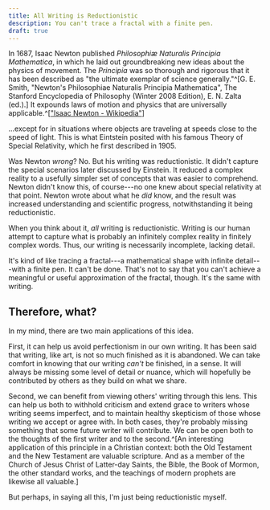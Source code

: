 ```yaml
---
title: All Writing is Reductionistic
description: You can't trace a fractal with a finite pen.
draft: true
---
```


In 1687, Isaac Newton published _Philosophiæ Naturalis Principia Mathematica_,
in which he laid out groundbreaking new ideas about the physics of movement. The
_Principia_ was so thorough and rigorous that it has been described as "the
ultimate exemplar of science generally."^[G. E. Smith, "Newton's Philosophiae
Naturalis Principia Mathematica", The Stanford Encyclopedia of Philosophy
(Winter 2008 Edition), E. N. Zalta (ed.).] It expounds laws of motion and
physics that are universally
applicable.^[["Isaac Newton - Wikipedia"](https://en.wikipedia.org/wiki/Isaac_Newton)]

...except for in situations where objects are traveling at speeds close to the
speed of light. This is what Eintstein posited with his famous Theory of Special
Relativity, which he first described in 1905.

Was Newton _wrong_? No. But his writing was reductionistic. It didn't capture
the special scenarios later discussed by Einstein. It reduced a complex reality
to a usefully simpler set of concepts that was easier to comprehend. Newton
didn't know this, of course---no one knew about special relativity at that
point. Newton wrote about what he _did_ know, and the result was increased
understanding and scientific progress, notwithstanding it being reductionistic.

When you think about it, _all_ writing is reductionistic. Writing is our human
attempt to capture what is probably an infinitely complex reality in finitely
complex words. Thus, our writing is necessarily incomplete, lacking detail.

It's kind of like tracing a fractal---a mathematical shape with infinite
detail---with a finite pen. It can't be done. That's not to say that you can't
achieve a meaningful or useful approximation of the fractal, though. It's the
same with writing.

## Therefore, what?

In my mind, there are two main applications of this idea.

First, it can help us avoid perfectionism in our own writing. It has been said
that writing, like art, is not so much finished as it is abandoned. We can take
comfort in knowing that our writing _can't_ be finished, in a sense. It will
always be missing some level of detail or nuance, which will hopefully be
contributed by others as they build on what we share.

Second, we can benefit from viewing others' writing through this lens. This can
help us both to withhold criticism and extend grace to writers whose writing
seems imperfect, and to maintain healthy skepticism of those whose writing we
accept or agree with. In both cases, they're probably missing something that
some future writer will contribute. We can be open both to the thoughts of the
first writer and to the second.^[An interesting application of this principle in
a Christian context: both the Old Testament and the New Testament are valuable
scripture. And as a member of the Church of Jesus Christ of Latter-day Saints,
the Bible, the Book of Mormon, the other standard works, and the teachings of
modern prophets are likewise all valuable.]

But perhaps, in saying all this, I'm just being reductionistic myself.

